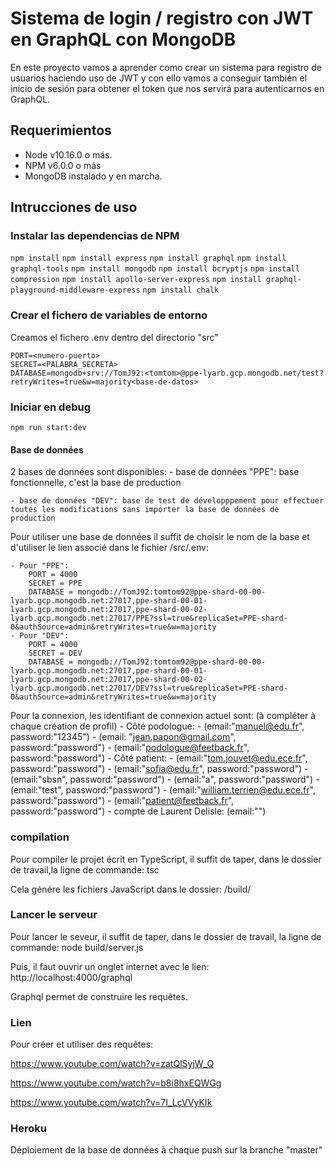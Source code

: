 # Sistema de login / registro con JWT en GraphQL con MongoDB

En este proyecto vamos a aprender como crear un sistema para registro de usuarios haciendo uso de JWT y con ello vamos a conseguir también el inicio de sesión para obtener el token que nos servirá para autenticarnos en GraphQL.

## Requerimientos

* Node v10.16.0 o más.
* NPM v6.0.0 o más
* MongoDB instalado y en marcha.

## Intrucciones de uso

### Instalar las dependencias de NPM
```npm install```
```npm install express```
```npm install graphql```
```npm install graphql-tools```
```npm install mongodb```
```npm install bcryptjs```
```npm install compression```
```npm install apollo-server-express```
```npm install graphql-playground-middleware-express```
```npm install chalk```

### Crear el fichero de variables de entorno
Creamos el fichero .env dentro del directorio "src"
```
PORT=<numero-puerto>
SECRET=<PALABRA_SECRETA>
DATABASE=mongodb+srv://TomJ92:<tomtom>@ppe-lyarb.gcp.mongodb.net/test?retryWrites=true&w=majority<base-de-datos>
```

### Iniciar en debug
```npm run start:dev```


#### Base de données
2 bases de données sont disponibles:
    - base de données "PPE": base fonctionnelle, c'est la base de production

    - base de données "DEV": base de test de développpement pour effectuer toutes les modifications sans importer la base de données de production

Pour utiliser une base de données il suffit de choisir le nom de la base et d'utiliser le lien associé dans le fichier /src/.env:

    - Pour "PPE": 
        PORT = 4000
        SECRET = PPE
        DATABASE = mongodb://TomJ92:tomtom92@ppe-shard-00-00-lyarb.gcp.mongodb.net:27017,ppe-shard-00-01-lyarb.gcp.mongodb.net:27017,ppe-shard-00-02-lyarb.gcp.mongodb.net:27017/PPE?ssl=true&replicaSet=PPE-shard-0&authSource=admin&retryWrites=true&w=majority
    - Pour "DEV":
        PORT = 4000
        SECRET = DEV
        DATABASE = mongodb://TomJ92:tomtom92@ppe-shard-00-00-lyarb.gcp.mongodb.net:27017,ppe-shard-00-01-lyarb.gcp.mongodb.net:27017,ppe-shard-00-02-lyarb.gcp.mongodb.net:27017/DEV?ssl=true&replicaSet=PPE-shard-0&authSource=admin&retryWrites=true&w=majority

Pour la connexion, les identifiant de connexion actuel sont: (à compléter à chaque création de profil)
    - Côté podologue:
        - (email:"manuel@edu.fr", password:"12345")
        - (email: "jean.papon@gmail.com", password:"password")
        - (email:"podologue@feetback.fr", password:"password")
    - Côté patient:
        - (email:"tom.jouvet@edu.ece.fr", password:"password")
        - (email:"sofia@edu.fr", password:"password")
        - (email:"sbsn", password:"password")
        - (email:"a", password:"password")
        - (email:"test", password:"password")
        - (email:"william.terrien@edu.ece.fr", password:"password")
        - (email:"patient@feetback.fr", password:"password")
        - compte de Laurent Delisle: (email:"")

### compilation
Pour compiler le projet écrit en TypeScript, il suffit de taper, dans le dossier de travail,la ligne de commande:
tsc

Cela génére les fichiers JavaScript dans le dossier: /build/

### Lancer le serveur
Pour lancer le seveur, il suffit de taper, dans le dossier de travail, la ligne de commande:
node build/server.js

Puis, il faut ouvrir un onglet internet avec le lien:
http://localhost:4000/graphql

Graphql permet de construire les requêtes.

### Lien
Pour créer et utiliser des requêtes:

https://www.youtube.com/watch?v=zatQlSyjW_Q

https://www.youtube.com/watch?v=b8i8hxEQWGg

https://www.youtube.com/watch?v=7I_LcVVyKIk

### Heroku

Déploiement de la base de données à chaque push sur la branche "master"